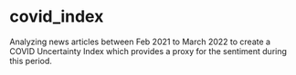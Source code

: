 # covid_index
Analyzing news articles between Feb 2021 to March 2022 to create a COVID Uncertainty Index which provides a proxy for the sentiment during this period.
